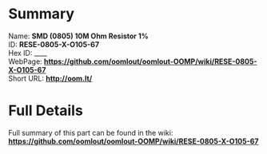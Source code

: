 
Summary
=================
  
Name: __SMD (0805) 10M Ohm Resistor 1%__    
ID: __RESE-0805-X-O105-67__   
Hex ID: ____   
WebPage: __https://github.com/oomlout/oomlout-OOMP/wiki/RESE-0805-X-O105-67__   
Short URL: __http://oom.lt/__   

Full Details
==========================
Full summary of this part can be found in the wiki:   
__https://github.com/oomlout/oomlout-OOMP/wiki/RESE-0805-X-O105-67__    

